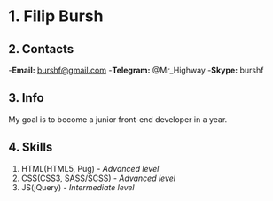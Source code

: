 # 1. Filip Bursh
## 2. Contacts
-**Email:** burshf@gmail.com
-**Telegram:** @Mr_Highway
-**Skype:** burshf
## 3. Info
My goal is to become a junior front-end developer in a year. 
## 4. Skills
1. HTML(HTML5, Pug) - *Advanced level*
2. CSS(CSS3, SASS/SCSS) - *Advanced level*
3. JS(jQuery) - *Intermediate level*